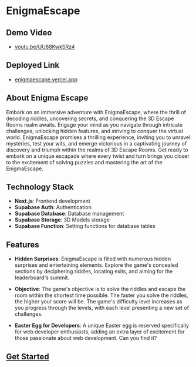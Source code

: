 # EnigmaEscape

## Demo Video

- [youtu.be/UU88KwkSRz4](https://youtu.be/UU88KwkSRz4)

## Deployed Link

- [enigmaescape.vercel.app](https://enigmaescape.vercel.app)

## About Enigma Escape

Embark on an immersive adventure with EnigmaEscape, where the thrill of decoding riddles, uncovering secrets, and conquering the 3D Escape Rooms realm awaits. Engage your mind as you navigate through intricate challenges, unlocking hidden features, and striving to conquer the virtual world. EnigmaEscape promises a thrilling experience, inviting you to unravel mysteries, test your wits, and emerge victorious in a captivating journey of discovery and triumph within the realms of 3D Escape Rooms. Get ready to embark on a unique escapade where every twist and turn brings you closer to the excitement of solving puzzles and mastering the art of the EnigmaEscape.

## Technology Stack

- **Next.js**: Frontend development
- **Supabase Auth**: Authentication
- **Supabase Database**: Database management
- **Supabase Storage**: 3D Models storage
- **Supabase Function**: Setting functions for database tables

## Features

- **Hidden Surprises**: EnigmaEscape is filled with numerous hidden surprises and entertaining elements. Explore the game's concealed sections by deciphering riddles, locating exits, and aiming for the leaderboard's summit.

- **Objective**: The game's objective is to solve the riddles and escape the room within the shortest time possible. The faster you solve the riddles, the higher your score will be. The game's difficulty level increases as you progress through the levels, with each level presenting a new set of challenges.

- **Easter Egg for Developers**: A unique Easter egg is reserved specifically for web developer enthusiasts, adding an extra layer of excitement for those passionate about web development. Can you find it?

## [Get Started](https://enigmaescape.vercel.app)